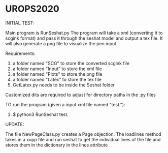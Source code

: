 # UROPS2020

INITIAL TEST:

Main program is RunSeshat.py
The program will take a xml (converting it to scgink format) and pass it through the seshat model and output a tex file.
It will also generate a png file to visualize the pen input

Requirements:
1. a folder named "SCG" to store the converted scgink file
2. a folder named "Input" to store the xml file
3. a folder named "Plots" to store the png file
4. a folder named "Latex" to store the tex file
5. GetLatex.py needs to be inside the Seshat folder

Customized dits are required to adjust for directory paths in the .py files

TO run the program (given a input xml file named "test."):
1. $ python3 RunSeshat test. 


UPDATE:

The file NewPageClass.py creates a Page objection.
The loadlines method takes in a xopp file and run seshat to get the individual lines of the file and stores them in the dictionary in the lines attribute
